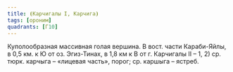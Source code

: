 ```yaml
---
title: ⦗Карчигалы I, Карчига⦘
tags: [ороним]
quadrants: [Г10]
---
```


Куполообразная массивная голая вершина. В вост. части Караби-Яйлы, в 0,5 км. к Ю
от оз. Эгиз-Тинах, в 1,8 км к В от г. Карчигалы II – 1, 2) ср. тюрк. карчыга –
«лицевая часть», порог; ср. каршыга – ястреб.
